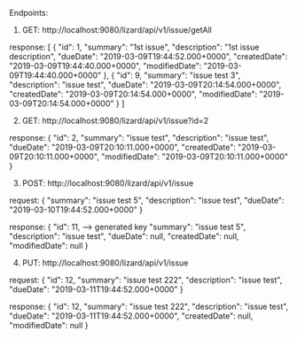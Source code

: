 Endpoints:

1. GET: http://localhost:9080/lizard/api/v1/issue/getAll

response:
[
    {
        "id": 1,
        "summary": "1st issue",
        "description": "1st issue description",
        "dueDate": "2019-03-09T19:44:52.000+0000",
        "createdDate": "2019-03-09T19:44:40.000+0000",
        "modifiedDate": "2019-03-09T19:44:40.000+0000"
    },
    {
        "id": 9,
        "summary": "issue test 3",
        "description": "issue test",
        "dueDate": "2019-03-09T20:14:54.000+0000",
        "createdDate": "2019-03-09T20:14:54.000+0000",
        "modifiedDate": "2019-03-09T20:14:54.000+0000"
    }
]

2. GET: http://localhost:9080/lizard/api/v1/issue?id=2

response:
{
    "id": 2,
    "summary": "issue test",
    "description": "issue test",
    "dueDate": "2019-03-09T20:10:11.000+0000",
    "createdDate": "2019-03-09T20:10:11.000+0000",
    "modifiedDate": "2019-03-09T20:10:11.000+0000"
}

3. POST: http://localhost:9080/lizard/api/v1/issue

request:
{
	"summary": "issue test 5",
	"description": "issue test",
	"dueDate": "2019-03-10T19:44:52.000+0000"
}

response:
{
    "id": 11, --> generated key
    "summary": "issue test 5",
    "description": "issue test",
    "dueDate": null,
    "createdDate": null,
    "modifiedDate": null
}

4. PUT: http://localhost:9080/lizard/api/v1/issue

request:
{
    "id": 12,
    "summary": "issue test 222",
    "description": "issue test",
    "dueDate": "2019-03-11T19:44:52.000+0000"
}

response:
{
    "id": 12,
    "summary": "issue test 222",
    "description": "issue test",
    "dueDate": "2019-03-11T19:44:52.000+0000",
    "createdDate": null,
    "modifiedDate": null
}